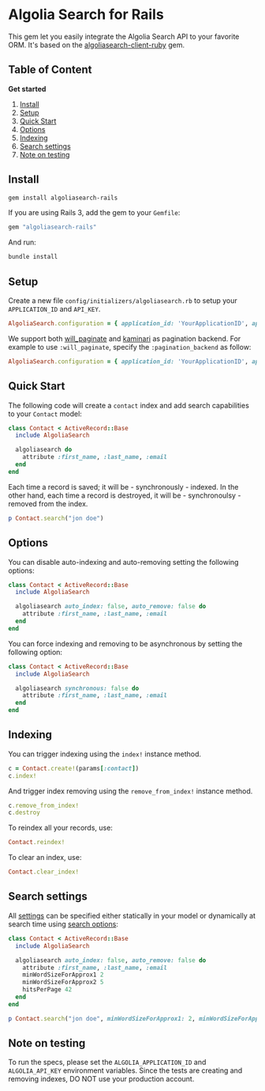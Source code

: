 Algolia Search for Rails
==================

This gem let you easily integrate the Algolia Search API to your favorite ORM. It's based on the [algoliasearch-client-ruby](https://github.com/algolia/algoliasearch-client-ruby) gem.

Table of Content
-------------
**Get started**

1. [Install](#install)
1. [Setup](#setup)
1. [Quick Start](#quick-start)
1. [Options](#options)
1. [Indexing](#indexing)
1. [Search settings](#search-settings)
1. [Note on testing](#note-on-testing)

Install
-------------

```sh
gem install algoliasearch-rails
```

If you are using Rails 3, add the gem to your <code>Gemfile</code>:

```ruby
gem "algoliasearch-rails"
```

And run:

```sh
bundle install
```

Setup
-------------
Create a new file <code>config/initializers/algoliasearch.rb</code> to setup your <code>APPLICATION_ID</code> and <code>API_KEY</code>.


```ruby
AlgoliaSearch.configuration = { application_id: 'YourApplicationID', api_key: 'YourAPIKey' }
```

We support both [will_paginate](https://github.com/mislav/will_paginate) and [kaminari](https://github.com/amatsuda/kaminari) as pagination backend. For example to use <code>:will_paginate</code>, specify the <code>:pagination_backend</code> as follow:

```ruby
AlgoliaSearch.configuration = { application_id: 'YourApplicationID', api_key: 'YourAPIKey', pagination_backend: :will_paginate }
```

Quick Start
-------------

The following code will create a <code>contact</code> index and add search capabilities to your <code>Contact</code> model:

```ruby
class Contact < ActiveRecord::Base
  include AlgoliaSearch

  algoliasearch do
    attribute :first_name, :last_name, :email
  end
end
```

Each time a record is saved; it will be - synchronously - indexed. In the other hand, each time a record is destroyed, it will be - synchronoulsy - removed from the index.

```ruby
p Contact.search("jon doe")
```

Options
----------

You can disable auto-indexing and auto-removing setting the following options:

```ruby
class Contact < ActiveRecord::Base
  include AlgoliaSearch

  algoliasearch auto_index: false, auto_remove: false do
    attribute :first_name, :last_name, :email
  end
end
```

You can force indexing and removing to be asynchronous by setting the following option:

```ruby
class Contact < ActiveRecord::Base
  include AlgoliaSearch

  algoliasearch synchronous: false do
    attribute :first_name, :last_name, :email
  end
end
```

Indexing
---------

You can trigger indexing using the <code>index!</code> instance method.

```ruby
c = Contact.create!(params[:contact])
c.index!
```

And trigger index removing using the <code>remove_from_index!</code> instance method.

```ruby
c.remove_from_index!
c.destroy
```

To reindex all your records, use:

```ruby
Contact.reindex!
```

To clear an index, use:

```ruby
Contact.clear_index!
```


Search settings
----------

All [settings](https://github.com/algolia/algoliasearch-client-ruby#index-settings) can be specified either statically in your model or dynamically at search time using [search options](https://github.com/algolia/algoliasearch-client-ruby#search):

```ruby
class Contact < ActiveRecord::Base
  include AlgoliaSearch

  algoliasearch auto_index: false, auto_remove: false do
    attribute :first_name, :last_name, :email
    minWordSizeForApprox1 2
    minWordSizeForApprox2 5
    hitsPerPage 42
  end
end
```

```ruby
p Contact.search("jon doe", minWordSizeForApprox1: 2, minWordSizeForApprox2: 5, hitsPerPage: 42, page: 2)
```

Note on testing
-----------------

To run the specs, please set the <code>ALGOLIA_APPLICATION_ID</code> and <code>ALGOLIA_API_KEY</code> environment variables. Since the tests are creating and removing indexes, DO NOT use your production account.
